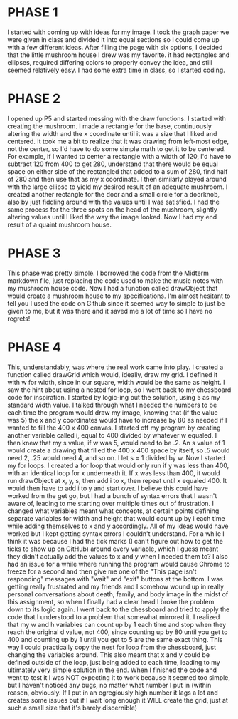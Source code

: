 # PHASE 1
I started with coming up with ideas for my image. I took the graph paper we were given in class and divided it into equal sections so I could come up with a few different ideas. After filling the page with six options, I decided that the little mushroom house I drew was my favorite. it had rectangles and ellipses, required differing colors to properly convey the idea, and still seemed relatively easy. I had some extra time in class, so I started coding.
# PHASE 2
I opened up P5 and started messing with the draw functions. I started with creating the mushroom. I made a rectangle for the base, continuously altering the width and the x coordinate until it was a size that I liked and centered. It took me a bit to realize that it was drawing from left-most edge, not the center, so I'd have to do some simple math to get it to be centered. For example, if I wanted to center a rectangle with a width of 120, I'd have to subtract 120 from 400 to get 280, understand that there would be equal space on either side of the rectangled that added to a sum of 280, find half of 280 and then use that as my x coordinate. I then similarly played around with the large ellipse to yield my desired result of an adequate mushroom. I created another rectangle for the door and a small circle for a doorknob, also by just fiddling around with the values until I was satisfied. I had the same process for the three spots on the head of the mushroom, slightly altering values until I liked the way the image looked. Now I had my end result of a quaint mushroom house. 
# PHASE 3
This phase was pretty simple. I borrowed the code from the Midterm markdown file, just replacing the code used to make the music notes with my mushroom house code. Now I had a function called drawObject that would create a mushroom house to my specifications. I'm almost hesitant to tell you I used the code on Github since it seemed way to simple to just be given to me, but it was there and it saved me a lot of time so I have no regrets!
# PHASE 4
This, understandably, was where the real work came into play. I created a function called drawGrid which would, ideally, draw my grid. I defined it with w for width, since in our square, width would be the same as height. I saw the hint about using a nested for loop, so I went back to my chessboard code for inspiration. I started by logic-ing out the solution, using 5 as my standard width value. I talked through what I needed the numbers to be each time the program would draw my image, knowing that (if the value was 5) the x and y coordinates would have to increase by 80 as needed if I wanted to fill the 400 x 400 canvas. I started off my program by creating another variable called i, equal to 400 divided by whatever w equaled. I then knew that my s value, if w was 5, would need to be .2. An s value of 1 would create a drawing that filled the 400 x 400 space by itself, so .5 would need 2, .25 would need 4, and so on. I let s = 1 divided by w.
Now I started my for loops. I created a for loop that would only run if y was less than 400, with an identical loop for x underneath it. If x was less than 400, it would run drawObject at x, y, s, then add i to x, then repeat until x equaled 400. It would then have to add i to y and start over. I believe this could have worked from the get go, but I had a bunch of syntax errors that I wasn't aware of, leading to me starting over multiple times out of frustration. I changed what variables meant what concepts, at certain points defining separate variables for width and height that would count up by i each time while adding themselves to x and y accordingly. All of my ideas would have worked but I kept getting syntax errors I couldn't understand. For a while I think it was because I had the tick marks (I can't figure out how to get the ticks to show up on GitHub) around every variable, which I guess meant they didn't actually add the values to x and y when I needed them to? I also had an issue for a while where running the program would cause Chrome to freeze for a second and then give me one of the "This page isn't responding" messages with "wait" and "exit" buttons at the bottom. I was getting really frustrated and my friends and I somehow wound up in really personal conversations about death, family, and body image in the midst of this assignment, so when I finally had a clear head I broke the problem down to its logic again. I went back to the chessboard and tried to apply the code that I understood to a problem that somewhat mirrored it. I realized that my w and h variables can count up by 1 each time and stop when they reach the original d value, not 400, since counting up by 80 until you get to 400 and counting up by 1 until you get to 5 are the same exact thing. This way I could practically copy the nest for loop from the chessboard, just changing the variables around. This also meant that x and y could be defined outside of the loop, just being added to each time, leading to my ultimately very simple solution in the end. When I finished the code and went to test it I was NOT expecting it to work because it seemed too simple, but I haven't noticed any bugs, no matter what number I put in (within reason, obviously. If I put in an egregiously high number it lags a lot and creates some issues but if I wait long enough it WILL create the grid, just at such a small size that it's barely discernible)